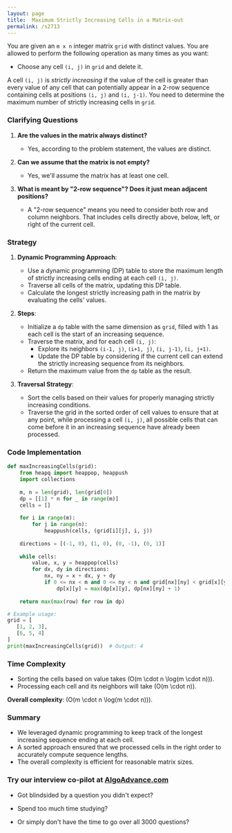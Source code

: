 ```yaml
---
layout: page
title:  Maximum Strictly Increasing Cells in a Matrix-out
permalink: /s2713
---
```


You are given an `m x n` integer matrix `grid` with distinct values. You are allowed to perform the following operation as many times as you want:

- Choose any cell `(i, j)` in `grid` and delete it.

A cell `(i, j)` is *strictly increasing* if the value of the cell is greater than every value of any cell that can potentially appear in a 2-row sequence containing cells at positions `(i, j)` and `(i, j-1)`. You need to determine the maximum number of strictly increasing cells in `grid`.

### Clarifying Questions

1. **Are the values in the matrix always distinct?**
   - Yes, according to the problem statement, the values are distinct.
   
2. **Can we assume that the matrix is not empty?**
   - Yes, we'll assume the matrix has at least one cell.

3. **What is meant by "2-row sequence"? Does it just mean adjacent positions?**
   - A "2-row sequence" means you need to consider both row and column neighbors. That includes cells directly above, below, left, or right of the current cell.
   
### Strategy

1. **Dynamic Programming Approach**:
   - Use a dynamic programming (DP) table to store the maximum length of strictly increasing cells ending at each cell `(i, j)`.
   - Traverse all cells of the matrix, updating this DP table.
   - Calculate the longest strictly increasing path in the matrix by evaluating the cells' values.
   
2. **Steps**:
   - Initialize a `dp` table with the same dimension as `grid`, filled with 1 as each cell is the start of an increasing sequence.
   - Traverse the matrix, and for each cell `(i, j)`:
     - Explore its neighbors `(i-1, j)`, `(i+1, j)`, `(i, j-1)`, `(i, j+1)`.
     - Update the DP table by considering if the current cell can extend the strictly increasing sequence from its neighbors.
   - Return the maximum value from the `dp` table as the result.

3. **Traversal Strategy**:
   - Sort the cells based on their values for properly managing strictly increasing conditions.
   - Traverse the grid in the sorted order of cell values to ensure that at any point, while processing a cell `(i, j)`, all possible cells that can come before it in an increasing sequence have already been processed.

### Code Implementation

```python
def maxIncreasingCells(grid):
    from heapq import heappop, heappush
    import collections
    
    m, n = len(grid), len(grid[0])
    dp = [[1] * n for _ in range(m)]
    cells = []
    
    for i in range(m):
        for j in range(n):
            heappush(cells, (grid[i][j], i, j))
    
    directions = [(-1, 0), (1, 0), (0, -1), (0, 1)]
    
    while cells:
        value, x, y = heappop(cells)
        for dx, dy in directions:
            nx, ny = x + dx, y + dy
            if 0 <= nx < m and 0 <= ny < n and grid[nx][ny] < grid[x][y]:
                dp[x][y] = max(dp[x][y], dp[nx][ny] + 1)
    
    return max(max(row) for row in dp)

# Example usage:
grid = [
   [1, 2, 3],
   [6, 5, 4]
]
print(maxIncreasingCells(grid))  # Output: 4
```

### Time Complexity

- Sorting the cells based on value takes \(O(m \cdot n \log(m \cdot n))\).
- Processing each cell and its neighbors will take \(O(m \cdot n)\).

**Overall complexity**: \(O(m \cdot n \log(m \cdot n))\).

### Summary

- We leveraged dynamic programming to keep track of the longest increasing sequence ending at each cell.
- A sorted approach ensured that we processed cells in the right order to accurately compute sequence lengths.
- The overall complexity is efficient for reasonable matrix sizes.


### Try our interview co-pilot at [AlgoAdvance.com](https://algoAdvance.com)

- Got blindsided by a question you didn't expect?

- Spend too much time studying?

- Or simply don't have the time to go over all 3000 questions?

